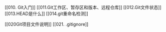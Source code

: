 [[010. Git入门]]
[[011.Git工作区、暂存区和版本、远程仓库]]
[[012.Git文件状态]]
[[013.HEAD是什么]]
[[014.git重命名检测]]

[[020Git项目文件说明]]
[[021. .gitignore]]
